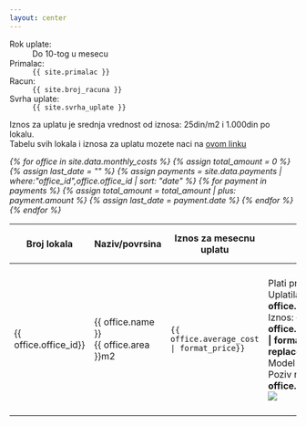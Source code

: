 ```yaml
---
layout: center
---
```


<dl>
  <dt>Rok uplate:</dt>
  <dd>Do 10-tog u mesecu</dd>
  <dt>Primalac:</dt>
  <dd><code>{{ site.primalac }}</code></dd>
  <dt>Racun:</dt>
  <dd><code>{{ site.broj_racuna }}</code></dd>
  <dt>Svrha uplate:</dt>
  <dd><code>{{ site.svrha_uplate }}</code></dd>
</dl>


Iznos za uplatu je srednja vrednost od iznosa: 25din/m2 i 1.000din po lokalu.
<br>
Tabelu svih lokala i iznosa za uplatu mozete naci na [ovom linku](https://docs.google.com/spreadsheets/d/1F7izVPTK6DkA3FTw5m5lxNT_6Bj4833d/edit?usp=sharing&ouid=115381639889859115660&rtpof=true&sd=true)

<div>
  <em>
    <table>
      <thead>
        <tr>
          <th>Broj lokala</th>
          <th>Naziv/povrsina</th>
          <th>Iznos za mesecnu uplatu</th>
          <th>IPS</th>
          <th>Datum poslednje uplate</th>
          <th>Ukupno uplaceno</th>
          <th>Dug</th>
        </tr>
      </thead>
      <tbody>
        {% for office in site.data.monthly_costs %}
          {% assign total_amount = 0 %}
          {% assign last_date = "" %}
          <tr>
            <td>{{ office.office_id}}</td>
            <td>
              {{ office.name }}<br>
              {{ office.area }}m2
            </td>
            <td>
              <code>{{ office.average_cost | format_price}}</code>
            </td>
            <td>
              <label for="ips-{{ office.office_id }}" class="blue">Plati preko IPS</label>
              <input type="checkbox" id="ips-{{ office.office_id}}" data-toggle-next-element>
              <div class="modal">
                Uplatilac: <strong>{{ office.name }}</strong><br>
                Iznos: <strong>{{ office.average_cost | format_price | replace: ".", "," }}</strong><br>
                Model <strong>00</strong>,<br>
                Poziv na broj: <strong>{{ office.office_id }}</strong><br>
                <img src="/images/ips-lokal-{{ office.office_id }}.png">
              </div>
            </td>
            {% assign payments = site.data.payments | where:"office_id",office.office_id | sort: "date" %}
            {% for payment in payments %}
              {% assign total_amount = total_amount | plus: payment.amount %}
              {% assign last_date = payment.date %}
            {% endfor %}
            <td>
              {{ last_date }}
            </td>
            <td>
              <label for="payments-{{ office.office_id }}" class="blue">
              {{ total_amount | format_price }}
              </label>
              <input type="checkbox" id="payments-{{ office.office_id}}" data-toggle-next-element>
              <ol class="hidden modal">
                {% for payment in payments %}
                <li>{{ payment.date }}. {{ payment.amount }}</li>
                {% endfor %}
              </ol>
            </td>
            <td>
              {% assign current_month = "now" | date: "%m" | plus: 0 %} <!-- Convert string to number -->
              {% assign result = average_cost | times: current_month %}
              <b>{{ result | format_price }}</b>
            </td>
          </tr>
        {% endfor %}
      </tbody>
    </table>
  </em>
</div>
